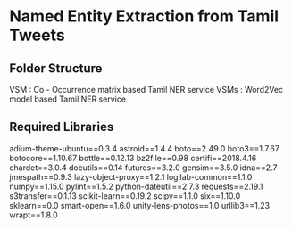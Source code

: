 # Named Entity Extraction from Tamil Tweets

## Folder Structure
VSM : Co - Occurrence matrix based Tamil NER service
VSMs : Word2Vec model based Tamil NER service

## Required Libraries
adium-theme-ubuntu==0.3.4
astroid==1.4.4
boto==2.49.0
boto3==1.7.67
botocore==1.10.67
bottle==0.12.13
bz2file==0.98
certifi==2018.4.16
chardet==3.0.4
docutils==0.14
futures==3.2.0
gensim==3.5.0
idna==2.7
jmespath==0.9.3
lazy-object-proxy==1.2.1
logilab-common==1.1.0
numpy==1.15.0
pylint==1.5.2
python-dateutil==2.7.3
requests==2.19.1
s3transfer==0.1.13
scikit-learn==0.19.2
scipy==1.1.0
six==1.10.0
sklearn==0.0
smart-open==1.6.0
unity-lens-photos==1.0
urllib3==1.23
wrapt==1.8.0

